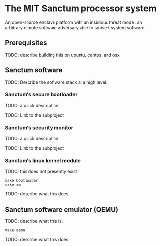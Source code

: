 # The MIT Sanctum processor system

An open-source enclave platform with an insidious threat model: an arbitrary remote software adversary able to subvert system software.

## Prerequisites

TODO: describe building this on ubuntu, centos, and osx

## Sanctum software

TODO: Describe the software stack at a high level.

### Sanctum's secure bootloader

TODO: a quick description

TODO: Link to the subproject

### Sanctum's security monitor

TODO: a quick description

TODO: Link to the subproject

### Sanctum's linux kernel module

TODO: this does not presently exist

```
make bootloader
make sm
```

TODO: describe what this does

## Sanctum software emulator (QEMU)

TODO: describe what this is, 

```
make qemu
```

TODO: describe what this does
